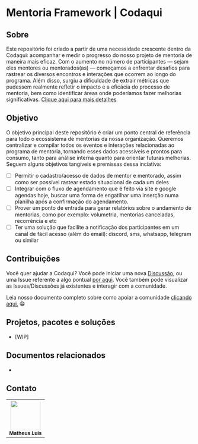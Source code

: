 # Mentoria Framework | Codaqui
## Sobre

Este repositório foi criado a partir de uma necessidade crescente dentro da Codaqui: acompanhar e medir o progresso do nosso projeto de mentoria de maneira mais eficaz.
Com o aumento no número de participantes — sejam eles mentores ou mentorados(as) — começamos a enfrentar desafios para rastrear os diversos encontros e interações que ocorrem ao longo do programa.
Além disso, surgiu a dificuldade de extrair métricas que pudessem realmente refletir o impacto e a eficácia do processo de mentoria, bem como identificar áreas onde poderíamos fazer melhorias significativas.
[Clique aqui para mais detalhes](https://www.codaqui.dev/quero/mentoria)

## Objetivo

O objetivo principal deste repositório é criar um ponto central de referência para todo o ecossistema de mentorias da nossa organização. Queremos centralizar e compilar todos os eventos e interações relacionadas ao programa de mentoria, tornando esses dados acessíveis e prontos para consumo, tanto para análise interna quanto para orientar futuras melhorias. Seguem alguns objetivos tangíveis e premissas dessa inciativa:
- [ ] Permitir o cadastro/acesso de dados de mentor e mentorado, assim como ser possível rastear estado situacional de cada um deles
- [ ] Integrar com o fluxo de agendamento que é feito via site e google agendas hoje, buscar uma forma de engatilhar uma inserção numa planilha após a confirmação do agendamento.  
- [ ] Prover um ponto de entrada para gerar relatórios sobre o andamento de mentorias, como por exemplo: volumetria, mentorias canceladas, recorrência e etc
- [ ] Ter uma solução que facilite a notificação dos participantes em um canal de fácil acesso (além do email): discord, sms, whatsapp, telegram ou similar

## Contribuições

Você quer ajudar a Codaqui? Você pode iniciar uma nova [Discussão](https://github.com/codaqui/mentoria-framework/discussions), ou uma Issue referente a algo pontual [por aqui](https://github.com/codaqui/mentoria-framework/issues/new/choose). Você também pode visualizar as Issues/Discussões já existentes e interagir com a comunidade.

Leia nosso documento completo sobre como apoiar a comunidade [clicando aqui.](https://www.codaqui.dev/quero/apoiar/) 😁

## Projetos, pacotes e soluções

- [WIP]

## Documentos relacionados

-  

## Contato
<table>
  <tr>
    <td align="center">
        <a href="https://github.com/causticsudo">
            <img src="https://avatars.githubusercontent.com/u/66440299?v=4" width="80px;" alt="" title="matheus@codaqui.dev"/>
            <br />
            <sub><b>Matheus Luis</b></sub>
        </a>    
    </td>
  </tr>
</table>

